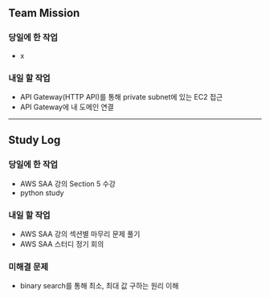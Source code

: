 ## Team Mission

### 당일에 한 작업
- x

### 내일 할 작업
- API Gateway(HTTP API)를 통해 private subnet에 있는 EC2 접근
- API Gateway에 내 도메인 연결

--------
## Study Log

### 당일에 한 작업
- AWS SAA 강의 Section 5 수강
- python study

### 내일 할 작업
- AWS SAA 강의 섹션별 마무리 문제 풀기
- AWS SAA 스터디 정기 회의

### 미해결 문제
- binary search를 통해 최소, 최대 값 구하는 원리 이해
